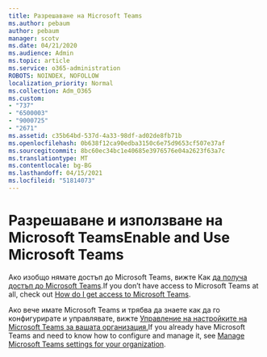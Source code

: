 ```yaml
---
title: Разрешаване на Microsoft Teams
ms.author: pebaum
author: pebaum
manager: scotv
ms.date: 04/21/2020
ms.audience: Admin
ms.topic: article
ms.service: o365-administration
ROBOTS: NOINDEX, NOFOLLOW
localization_priority: Normal
ms.collection: Adm_O365
ms.custom:
- "737"
- "6500003"
- "9000725"
- "2671"
ms.assetid: c35b64bd-537d-4a33-98df-ad02de8fb71b
ms.openlocfilehash: 0b638f12ca90edba3150c6e75d9653cf507e37af
ms.sourcegitcommit: 8bc60ec34bc1e40685e3976576e04a2623f63a7c
ms.translationtype: MT
ms.contentlocale: bg-BG
ms.lasthandoff: 04/15/2021
ms.locfileid: "51814073"
---
```

# <a name="enable-and-use-microsoft-teams"></a><span data-ttu-id="238cd-102">Разрешаване и използване на Microsoft Teams</span><span class="sxs-lookup"><span data-stu-id="238cd-102">Enable and Use Microsoft Teams</span></span>

<span data-ttu-id="238cd-103">Ако изобщо нямате достъп до Microsoft Teams, вижте Как [да получа достъп до Microsoft Teams](https://support.office.com/article/How-do-I-get-access-to-Microsoft-Teams-fc7f1634-abd3-4f26-a597-9df16e4ca65b.aspx).</span><span class="sxs-lookup"><span data-stu-id="238cd-103">If you don’t have access to Microsoft Teams at all, check out [How do I get access to Microsoft Teams](https://support.office.com/article/How-do-I-get-access-to-Microsoft-Teams-fc7f1634-abd3-4f26-a597-9df16e4ca65b.aspx).</span></span>

<span data-ttu-id="238cd-104">Ако вече имате Microsoft Teams и трябва да знаете как да го конфигурирате и управлявате, вижте [Управление на настройките на Microsoft Teams за вашата организация.](https://docs.microsoft.com/MicrosoftTeams/enable-features-office-365)</span><span class="sxs-lookup"><span data-stu-id="238cd-104">If you already have Microsoft Teams and need to know how to configure and manage it, see [Manage Microsoft Teams settings for your organization](https://docs.microsoft.com/MicrosoftTeams/enable-features-office-365).</span></span>
